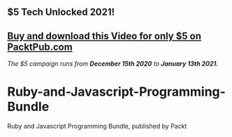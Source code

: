 ## $5 Tech Unlocked 2021!
[Buy and download this Video for only $5 on PacktPub.com](https://www.packtpub.com/product/ruby-and-javascript-programming-bundle-video/9781839214011)
-----
*The $5 campaign         runs from __December 15th 2020__ to __January 13th 2021.__*

# Ruby-and-Javascript-Programming-Bundle
Ruby and Javascript Programming Bundle, published by Packt

